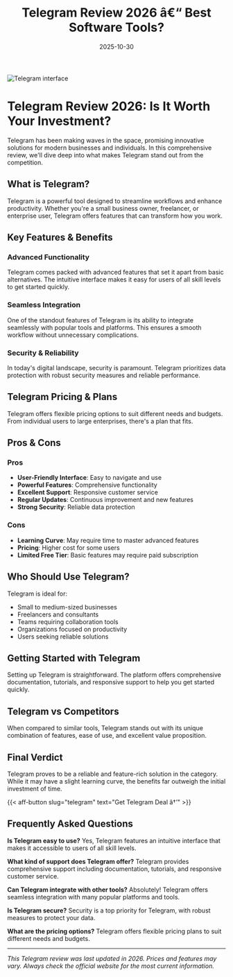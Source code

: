 ﻿---
title: "Telegram Review 2026 â€“ Best Software Tools?"
date: 2025-10-30
draft: false
rating: 4.8
category: "Software Tools"
tags: ["software-tools", "review", "2026"]
description: "Comprehensive Telegram review 2026. Discover if this  tool is the best choice for your needs."
keywords: "telegram, Telegram, review, software tools, 2026, best software tools"
image: "https://images.unsplash.com/photo-1555949963-aa79dcee981c?w=800&h=400&fit=crop&crop=center"
---

![Telegram interface](https://images.unsplash.com/photo-1555949963-aa79dcee981c?w=800&h=400&fit=crop&crop=center)

# Telegram Review 2026: Is It Worth Your Investment?

Telegram has been making waves in the  space, promising innovative solutions for modern businesses and individuals. In this comprehensive review, we'll dive deep into what makes Telegram stand out from the competition.

## What is Telegram?

Telegram is a powerful  tool designed to streamline workflows and enhance productivity. Whether you're a small business owner, freelancer, or enterprise user, Telegram offers features that can transform how you work.

## Key Features & Benefits

### Advanced Functionality
Telegram comes packed with advanced features that set it apart from basic alternatives. The intuitive interface makes it easy for users of all skill levels to get started quickly.

### Seamless Integration
One of the standout features of Telegram is its ability to integrate seamlessly with popular tools and platforms. This ensures a smooth workflow without unnecessary complications.

### Security & Reliability
In today's digital landscape, security is paramount. Telegram prioritizes data protection with robust security measures and reliable performance.

## Telegram Pricing & Plans

Telegram offers flexible pricing options to suit different needs and budgets. From individual users to large enterprises, there's a plan that fits.

## Pros & Cons

### Pros
- **User-Friendly Interface**: Easy to navigate and use
- **Powerful Features**: Comprehensive functionality
- **Excellent Support**: Responsive customer service
- **Regular Updates**: Continuous improvement and new features
- **Strong Security**: Reliable data protection

### Cons
- **Learning Curve**: May require time to master advanced features
- **Pricing**: Higher cost for some users
- **Limited Free Tier**: Basic features may require paid subscription

## Who Should Use Telegram?

Telegram is ideal for:
- Small to medium-sized businesses
- Freelancers and consultants
- Teams requiring collaboration tools
- Organizations focused on productivity
- Users seeking reliable  solutions

## Getting Started with Telegram

Setting up Telegram is straightforward. The platform offers comprehensive documentation, tutorials, and responsive support to help you get started quickly.

## Telegram vs Competitors

When compared to similar tools, Telegram stands out with its unique combination of features, ease of use, and excellent value proposition.

## Final Verdict

Telegram proves to be a reliable and feature-rich solution in the  category. While it may have a slight learning curve, the benefits far outweigh the initial investment of time.

{{< aff-button slug="telegram" text="Get Telegram Deal â†’" >}}

## Frequently Asked Questions

**Is Telegram easy to use?**
Yes, Telegram features an intuitive interface that makes it accessible to users of all skill levels.

**What kind of support does Telegram offer?**
Telegram provides comprehensive support including documentation, tutorials, and responsive customer service.

**Can Telegram integrate with other tools?**
Absolutely! Telegram offers seamless integration with many popular platforms and tools.

**Is Telegram secure?**
Security is a top priority for Telegram, with robust measures to protect your data.

**What are the pricing options?**
Telegram offers flexible pricing plans to suit different needs and budgets.

---

*This Telegram review was last updated in 2026. Prices and features may vary. Always check the official website for the most current information.*
